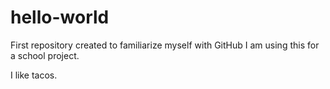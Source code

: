 # hello-world
First repository created to familiarize myself with GitHub
I am using this for a school project.

I like tacos.
